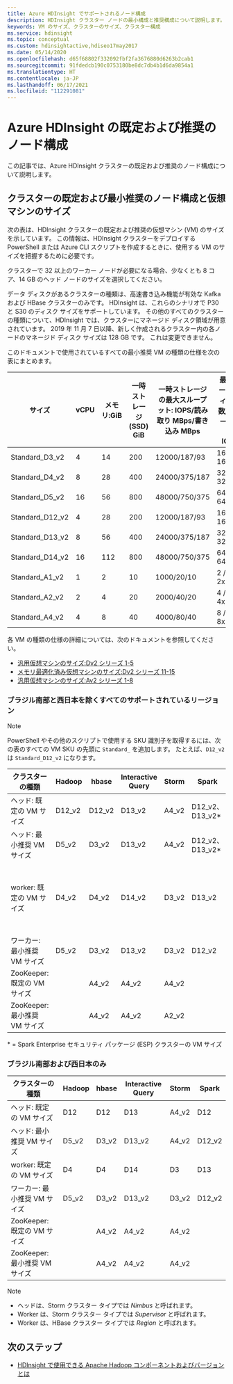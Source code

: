 ```yaml
---
title: Azure HDInsight でサポートされるノード構成
description: HDInsight クラスター ノードの最小構成と推奨構成について説明します。
keywords: VM のサイズ、クラスターのサイズ、クラスター構成
ms.service: hdinsight
ms.topic: conceptual
ms.custom: hdinsightactive,hdiseo17may2017
ms.date: 05/14/2020
ms.openlocfilehash: d65f68802f332092fbf2fa3676880d6263b2cab1
ms.sourcegitcommit: 91fdedcb190c0753180be8dc7db4b1d6da9854a1
ms.translationtype: HT
ms.contentlocale: ja-JP
ms.lasthandoff: 06/17/2021
ms.locfileid: "112291081"
---
```

# <a name="what-are-the-default-and-recommended-node-configurations-for-azure-hdinsight"></a>Azure HDInsight の既定および推奨のノード構成

この記事では、Azure HDInsight クラスターの既定および推奨のノード構成について説明します。

## <a name="default-and-minimum-recommended-node-configuration-and-virtual-machine-sizes-for-clusters"></a>クラスターの既定および最小推奨のノード構成と仮想マシンのサイズ

次の表は、HDInsight クラスターの既定および推奨の仮想マシン (VM) のサイズを示しています。  この情報は、HDInsight クラスターをデプロイする PowerShell または Azure CLI スクリプトを作成するときに、使用する VM のサイズを把握するために必要です。

クラスターで 32 以上のワーカー ノードが必要になる場合、少なくとも 8 コア、14 GB のヘッド ノードのサイズを選択してください。

データ ディスクがあるクラスターの種類は、高速書き込み機能が有効な Kafka および HBase クラスターのみです。 HDInsight は、これらのシナリオで P30 と S30 のディスク サイズをサポートしています。 その他のすべてのクラスターの種類について、HDInsight では、クラスターにマネージド ディスク領域が用意されています。 2019 年 11 月 7 日以降、新しく作成されるクラスター内の各ノードのマネージド ディスク サイズは 128 GB です。 これは変更できません。

このドキュメントで使用されているすべての最小推奨 VM の種類の仕様を次の表にまとめます。

| サイズ              | vCPU | メモリ:GiB | 一時ストレージ (SSD) GiB | 一時ストレージの最大スループット: IOPS/読み取り MBps/書き込み MBps | 最大データ ディスク数/スループット: IOPS | 最大 NIC 数/想定ネットワーク帯域幅 (Mbps) |
|-------------------|-----------|-------------|----------------|----------------------------------------------------------|-----------------------------------|------------------------------|
| Standard_D3_v2 | 4    | 14          | 200                    | 12000/187/93                                           | 16             / 16x500           | 4/3,000                                       |
| Standard_D4_v2 | 8    | 28          | 400                    | 24000/375/187                                          | 32            / 32x500           | 8/6,000                                       |
| Standard_D5_v2 | 16   | 56          | 800                    | 48000/750/375                                          | 64             / 64x500           | 8/12,000                                    |
| Standard_D12_v2   | 4         | 28          | 200            | 12000/187/93                                         | 16 / 16x500                         | 4/3,000                     |
| Standard_D13_v2   | 8         | 56          | 400            | 24000/375/187                                        | 32 / 32x500                       | 8/6,000                     |
| Standard_D14_v2   | 16        | 112         | 800            | 48000/750/375                                        | 64 / 64x500                       | 8/12,000          |
| Standard_A1_v2  | 1         | 2           | 10             | 1000/20/10                                           | 2 / 2x500               | 2/250                 |
| Standard_A2_v2  | 2         | 4           | 20             | 2000/40/20                                           | 4 / 4x500               | 2/500                 |
| Standard_A4_v2  | 4         | 8           | 40             | 4000/80/40                                           | 8 / 8x500               | 4/1,000                     |

各 VM の種類の仕様の詳細については、次のドキュメントを参照してください。

* [汎用仮想マシンのサイズ:Dv2 シリーズ 1-5](../virtual-machines/dv2-dsv2-series.md)
* [メモリ最適化済み仮想マシンのサイズ:Dv2 シリーズ 11-15](../virtual-machines/dv2-dsv2-series-memory.md)
* [汎用仮想マシンのサイズ:Av2 シリーズ 1-8](../virtual-machines/av2-series.md)

### <a name="all-supported-regions-except-brazil-south-and-japan-west"></a>ブラジル南部と西日本を除くすべてのサポートされているリージョン

> [!Note]
> PowerShell やその他のスクリプトで使用する SKU 識別子を取得するには、次の表のすべての VM SKU の先頭に `Standard_` を追加します。 たとえば、`D12_v2` は `Standard_D12_v2` になります。

| クラスターの種類                            | Hadoop | hbase  | Interactive Query | Storm | Spark                | Kafka                                |
|-----------------------------------------|--------|--------|-------------------|-------|----------------------|--------------------------------------|
| ヘッド: 既定の VM サイズ                   | D12_v2 | D12_v2 | D13_v2            | A4_v2 | D12_v2、 <br/>D13_v2* | D3_v2                                |
| ヘッド: 最小推奨 VM サイズ      | D5_v2  | D3_v2  | D13_v2            | A4_v2 | D12_v2、 <br/>D13_v2* | D3_v2                                |
| worker: 既定の VM サイズ                 | D4_v2  | D4_v2  | D14_v2            | D3_v2 | D13_v2               | 4 D12_v2 (ブローカーあたり 2 S30 ディスク) |
| ワーカー: 最小推奨 VM サイズ    | D5_v2  | D3_v2  | D13_v2            | D3_v2 | D12_v2               | D3_v2                                |
| ZooKeeper: 既定の VM サイズ              |        | A4_v2  | A4_v2             | A4_v2 |                      | A4_v2                                |
| ZooKeeper: 最小推奨 VM サイズ |        | A4_v2  | A4_v2             | A2_v2 |                      | A4_v2                                |

\* = Spark Enterprise セキュリティ パッケージ (ESP) クラスターの VM サイズ

### <a name="brazil-south-and-japan-west-only"></a>ブラジル南部および西日本のみ

| クラスターの種類                            | Hadoop | hbase | Interactive Query | Storm | Spark  |
|-----------------------------------------|--------|-------|-------------------|-------|--------|
| ヘッド: 既定の VM サイズ                   | D12    | D12   | D13               | A4_v2 | D12    |
| ヘッド: 最小推奨 VM サイズ      | D5_v2  | D3_v2 | D13_v2            | A4_v2 | D12_v2 |
| worker: 既定の VM サイズ                 | D4     | D4    | D14               | D3    | D13    |
| ワーカー: 最小推奨 VM サイズ    | D5_v2  | D3_v2 | D13_v2            | D3_v2 | D12_v2 |
| ZooKeeper: 既定の VM サイズ              |        | A4_v2 | A4_v2             | A4_v2 |        |
| ZooKeeper: 最小推奨 VM サイズ |        | A4_v2 | A4_v2             | A4_v2 |        |


> [!NOTE]
> - ヘッドは、Storm クラスター タイプでは *Nimbus* と呼ばれます。
> - Worker は、Storm クラスター タイプでは *Supervisor* と呼ばれます。
> - Worker は、HBase クラスター タイプでは *Region* と呼ばれます。

## <a name="next-steps"></a>次のステップ

* [HDInsight で使用できる Apache Hadoop コンポーネントおよびバージョンとは](hdinsight-component-versioning.md)
